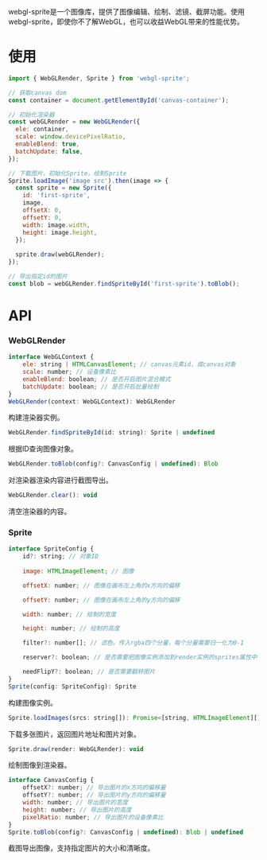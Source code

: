 webgl-sprite是一个图像库，提供了图像编辑、绘制、滤镜、截屏功能。使用webgl-sprite，即使你不了解WebGL，也可以收益WebGL带来的性能优势。



# 使用

```javascript
import { WebGLRender, Sprite } from 'webgl-sprite';

// 获取canvas dom
const container = document.getElementById('canvas-container');

// 初始化渲染器
const webGLRender = new WebGLRender({
  ele: container,
  scale: window.devicePixelRatio,
  enableBlend: true,
  batchUpdate: false,
});

// 下载图片，初始化Sprite，绘制Sprite
Sprite.loadImage('image src').then(image => {
  const sprite = new Sprite({
    id: 'first-sprite',
    image,
    offsetX: 0,
    offsetY: 0,
    width: image.width,
    height: image.height,
  });
  
  sprite.draw(webGLRender);
});

// 导出指定id的图片
const blob = webGLRender.findSpriteById('first-sprite').toBlob();
```



# API

### WebGLRender

```javascript
interface WebGLContext {
    ele: string | HTMLCanvasElement; // canvas元素id，或canvas对象
    scale: number; // 设备像素比
    enableBlend: boolean; // 是否开启图片混合模式
    batchUpdate: boolean; // 是否开启批量绘制
}
WebGLRender(context: WebGLContext): WebGLRender
```

构建渲染器实例。



```javascript
WebGLRender.findSpriteById(id: string): Sprite | undefined
```

根据ID查询图像对象。



```javascript
WebGLRender.toBlob(config?: CanvasConfig | undefined): Blob
```

对渲染器渲染内容进行截图导出。



```javascript
WebGLRender.clear(): void
```

清空渲染器的内容。



### Sprite

```javascript
interface SpriteConfig {
    id?: string; // 对象ID
    
    image: HTMLImageElement; // 图像

    offsetX: number; // 图像在画布左上角的x方向的偏移

    offsetY: number; // 图像在画布左上角的y方向的偏移

    width: number; // 绘制的宽度

    height: number; // 绘制的高度

    filter?: number[]; // 滤色，传入rgba四个分量，每个分量需要归一化为0-1

    reserver?: boolean; // 是否需要把图像实例添加到render实例的sprites属性中

    needFlipY?: boolean; // 是否需要翻转图片
}
Sprite(config: SpriteConfig): Sprite
```

构建图像实例。



```javascript
Sprite.loadImages(srcs: string[]): Promise<[string, HTMLImageElement][]>
```

下载多张图片，返回图片地址和图片对象。



```javascript
Sprite.draw(render: WebGLRender): void
```

绘制图像到渲染器。



```javascript
interface CanvasConfig {
    offsetX?: number; // 导出图片的x方向的偏移量
    offsetY?: number; // 导出图片的y方向的偏移量
    width: number; // 导出图片的宽度
    height: number; // 导出图片的高度
    pixelRatio: number; // 导出图片的设备像素比
}
Sprite.toBlob(config?: CanvasConfig | undefined): Blob | undefined
```

截图导出图像，支持指定图片的大小和清晰度。

